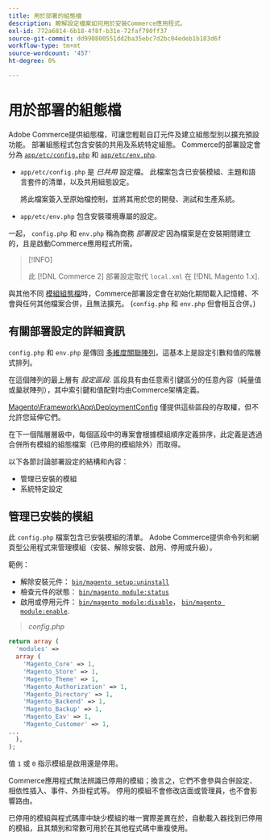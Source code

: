 ```yaml
---
title: 用於部署的組態檔
description: 瞭解設定檔案如何用於安裝Commerce應用程式。
exl-id: 772a6814-6b18-4f8f-b31e-72faf790ff37
source-git-commit: dd990800551dd2ba35ebc7d2bc04edeb1b183d6f
workflow-type: tm+mt
source-wordcount: '457'
ht-degree: 0%

---
```


# 用於部署的組態檔

Adobe Commerce提供組態檔，可讓您輕鬆自訂元件及建立組態型別以擴充預設功能。 部署組態程式包含安裝的共用及系統特定組態。 Commerce的部署設定會分為 [`app/etc/config.php`](../reference/config-reference-configphp.md) 和 [`app/etc/env.php`](../reference/config-reference-envphp.md).

- `app/etc/config.php` 是 _已共用_ 設定檔。
此檔案包含已安裝模組、主題和語言套件的清單，以及共用組態設定。

   將此檔案簽入至原始檔控制，並將其用於您的開發、測試和生產系統。

- `app/etc/env.php` 包含安裝環境專屬的設定。

一起， `config.php` 和 `env.php` 稱為商務 _部署設定_ 因為檔案是在安裝期間建立的，且是啟動Commerce應用程式所需。

>[!INFO]
>
>此 [!DNL Commerce 2] 部署設定取代 `local.xml` 在 [!DNL Magento 1.x].

與其他不同 [模組組態檔](../reference/module-files.md)時，Commerce部署設定會在初始化期間載入記憶體、不會與任何其他檔案合併，且無法擴充。 (`config.php` 和 `env.php` 但會相互合併。)

## 有關部署設定的詳細資訊

`config.php` 和 `env.php` 是傳回 [多維度關聯陣列](https://www.w3schools.com:443/php/php_arrays.asp)，這基本上是設定引數和值的階層式排列。

在這個陣列的最上層有 _設定區段_. 區段具有由任意索引鍵區分的任意內容（純量值或巢狀陣列），其中索引鍵和值配對均由Commerce架構定義。

[Magento\Framework\App\DeploymentConfig](https://github.com/magento/magento2/blob/2.4/lib/internal/Magento/Framework/App/DeploymentConfig.php) 僅提供這些區段的存取權，但不允許您延伸它們。

在下一個階層層級中，每個區段中的專案會根據模組順序定義排序，此定義是透過合併所有模組的組態檔案（已停用的模組除外）而取得。

以下各節討論部署設定的結構和內容：

- 管理已安裝的模組
- 系統特定設定

## 管理已安裝的模組

此 `config.php` 檔案包含已安裝模組的清單。 Adobe Commerce提供命令列和網頁型公用程式來管理模組（安裝、解除安裝、啟用、停用或升級）。

範例：

- 解除安裝元件： [`bin/magento setup:uninstall`](../../installation/tutorials/uninstall-modules.md)
- 檢查元件的狀態： [`bin/magento module:status`](https://devdocs.magento.com/guides/v2.4/reference/cli/magento.html#modulestatus)
- 啟用或停用元件： [`bin/magento module:disable`](../../installation/tutorials/manage-modules.md)， [`bin/magento module:enable`](../../installation/tutorials/manage-modules.md).

> _config.php_

```php
return array (
  'modules' =>
  array (
    'Magento_Core' => 1,
    'Magento_Store' => 1,
    'Magento_Theme' => 1,
    'Magento_Authorization' => 1,
    'Magento_Directory' => 1,
    'Magento_Backend' => 1,
    'Magento_Backup' => 1,
    'Magento_Eav' => 1,
    'Magento_Customer' => 1,
...
  ),
);
```

值 `1` 或 `0` 指示模組是啟用還是停用。

Commerce應用程式無法辨識已停用的模組；換言之，它們不會參與合併設定、相依性插入、事件、外掛程式等。 停用的模組不會修改店面或管理員，也不會影響路由。

已停用的模組與程式碼庫中缺少模組的唯一實際差異在於，自動載入器找到已停用的模組，且其類別和常數可用於在其他程式碼中重複使用。
